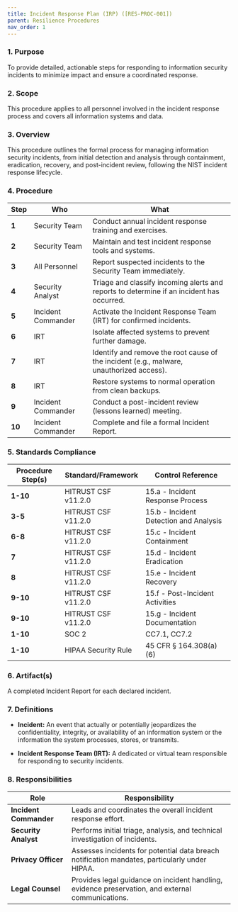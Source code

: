 ```yaml
---
title: Incident Response Plan (IRP) ([RES-PROC-001])
parent: Resilience Procedures
nav_order: 1
---
```

### 1. Purpose

To provide detailed, actionable steps for responding to information security incidents to minimize impact and ensure a coordinated response.

### 2. Scope

This procedure applies to all personnel involved in the incident response process and covers all information systems and data.

### 3. Overview

This procedure outlines the formal process for managing information security incidents, from initial detection and analysis through containment, eradication, recovery, and post-incident review, following the NIST incident response lifecycle.

### 4. Procedure

| **Step** | **Who** | **What** |
| --- | --- | --- |
| **1** | Security Team | Conduct annual incident response training and exercises. |
| **2** | Security Team | Maintain and test incident response tools and systems. |
| **3** | All Personnel | Report suspected incidents to the Security Team immediately. |
| **4** | Security Analyst | Triage and classify incoming alerts and reports to determine if an incident has occurred. |
| **5** | Incident Commander | Activate the Incident Response Team (IRT) for confirmed incidents. |
| **6** | IRT | Isolate affected systems to prevent further damage. |
| **7** | IRT | Identify and remove the root cause of the incident (e.g., malware, unauthorized access). |
| **8** | IRT | Restore systems to normal operation from clean backups. |
| **9** | Incident Commander | Conduct a post-incident review (lessons learned) meeting. |
| **10** | Incident Commander | Complete and file a formal Incident Report. |

### 5. Standards Compliance

| **Procedure Step(s)** | **Standard/Framework** | **Control Reference** |
| --- | --- | --- |
| **1-10** | HITRUST CSF v11.2.0 | 15.a - Incident Response Process |
| **3-5** | HITRUST CSF v11.2.0 | 15.b - Incident Detection and Analysis |
| **6-8** | HITRUST CSF v11.2.0 | 15.c - Incident Containment |
| **7** | HITRUST CSF v11.2.0 | 15.d - Incident Eradication |
| **8** | HITRUST CSF v11.2.0 | 15.e - Incident Recovery |
| **9-10** | HITRUST CSF v11.2.0 | 15.f - Post-Incident Activities |
| **9-10** | HITRUST CSF v11.2.0 | 15.g - Incident Documentation |
| **1-10** | SOC 2 | CC7.1, CC7.2 |
| **1-10** | HIPAA Security Rule | 45 CFR § 164.308(a)(6) |

### 6. Artifact(s)

A completed Incident Report for each declared incident.

### 7. Definitions

- **Incident:** An event that actually or potentially jeopardizes the confidentiality, integrity, or availability of an information system or the information the system processes, stores, or transmits.

- **Incident Response Team (IRT):** A dedicated or virtual team responsible for responding to security incidents.

### 8. Responsibilities

| **Role** | **Responsibility** |
| --- | --- |
| **Incident Commander** | Leads and coordinates the overall incident response effort. |
| **Security Analyst** | Performs initial triage, analysis, and technical investigation of incidents. |
| **Privacy Officer** | Assesses incidents for potential data breach notification mandates, particularly under HIPAA. |
| **Legal Counsel** | Provides legal guidance on incident handling, evidence preservation, and external communications. |
